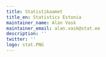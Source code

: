 ```yaml
---
title: Statistikaamet
title_en: Statistics Estonia
maintainer_name: Alan Vask
maintainer_email: alan.vask@stat.ee
description: ''
twitter: ''
logo: stat.PNG
---
```

